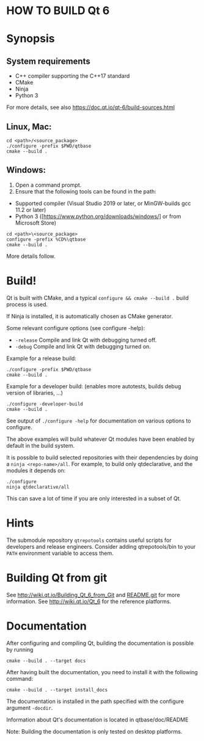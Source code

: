 HOW TO BUILD Qt 6
=================


Synopsis
========

System requirements
-------------------

* C++ compiler supporting the C++17 standard
* CMake
* Ninja
* Python 3

For more details, see also https://doc.qt.io/qt-6/build-sources.html

Linux, Mac:
-----------

```
cd <path>/<source_package>
./configure -prefix $PWD/qtbase
cmake --build .
```

Windows:
--------

1. Open a command prompt.
2. Ensure that the following tools can be found in the path:
 * Supported compiler (Visual Studio 2019 or later, or MinGW-builds gcc 11.2 or later)
 * Python 3 ([https://www.python.org/downloads/windows/] or from Microsoft Store)

```
cd <path>\<source_package>
configure -prefix %CD%\qtbase
cmake --build .
```

More details follow.


Build!
======

Qt is built with CMake, and a typical
`configure && cmake --build .` build process is used.

If Ninja is installed, it is automatically chosen as CMake generator.

Some relevant configure options (see configure -help):

* `-release` Compile and link Qt with debugging turned off.
* `-debug` Compile and link Qt with debugging turned on.

Example for a release build:

```
./configure -prefix $PWD/qtbase
cmake --build .
```

Example for a developer build:
(enables more autotests, builds debug version of libraries, ...)

```
./configure -developer-build
cmake --build .
```

 See output of `./configure -help` for documentation on various options to
 configure.

 The above examples will build whatever Qt modules have been enabled
 by default in the build system.

 It is possible to build selected repositories with their dependencies by doing
 a `ninja <repo-name>/all`.  For example, to build only qtdeclarative,
 and the modules it depends on:

```
./configure
ninja qtdeclarative/all
```

This can save a lot of time if you are only interested in a subset of Qt.


Hints
=====

The submodule repository `qtrepotools` contains useful scripts for
developers and release engineers. Consider adding qtrepotools/bin
to your `PATH` environment variable to access them.


Building Qt from git
====================

See http://wiki.qt.io/Building_Qt_6_from_Git and [README.git](README.git)
for more information.
See http://wiki.qt.io/Qt_6 for the reference platforms.


Documentation
=============

After configuring and compiling Qt, building the documentation is possible by running

```
cmake --build . --target docs
```

After having built the documentation, you need to install it with the following
command:

```
cmake --build . --target install_docs
```

The documentation is installed in the path specified with the
configure argument `-docdir`.

Information about Qt's documentation is located in qtbase/doc/README

Note: Building the documentation is only tested on desktop platforms.
